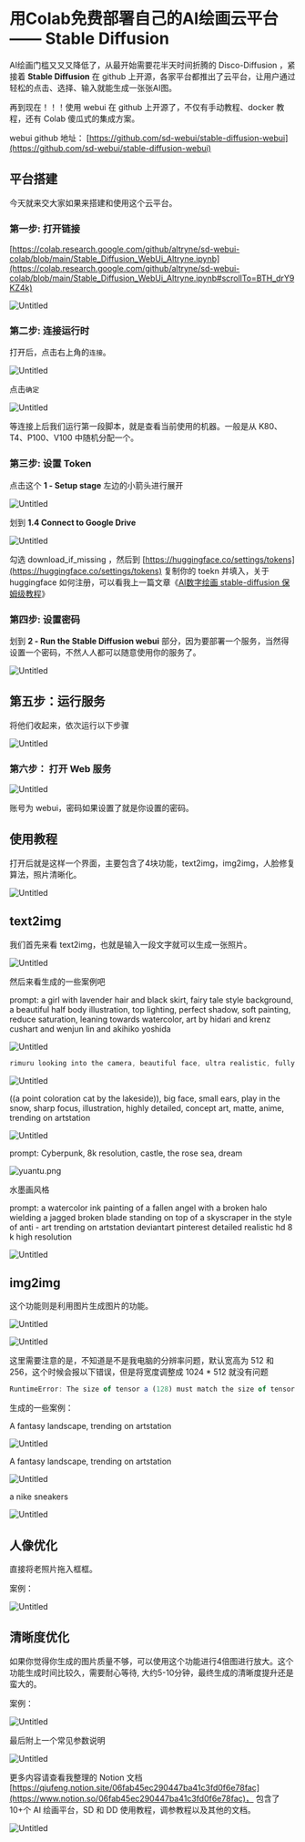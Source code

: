 # 用Colab免费部署自己的AI绘画云平台—— Stable Diffusion

AI绘画门槛又又又降低了，从最开始需要花半天时间折腾的 Disco-Diffusion ，紧接着 **Stable Diffusion**  在 github 上开源，各家平台都推出了云平台，让用户通过轻松的点击、选择、输入就能生成一张张AI图。

再到现在！！！使用 webui 在 github 上开源了，不仅有手动教程、docker 教程，还有 Colab 傻瓜式的集成方案。

webui github 地址： [https://github.com/sd-webui/stable-diffusion-webui](https://github.com/sd-webui/stable-diffusion-webui)

## 平台搭建

今天就来交大家如果来搭建和使用这个云平台。

### 第一步:  打开链接

 [https://colab.research.google.com/github/altryne/sd-webui-colab/blob/main/Stable_Diffusion_WebUi_Altryne.ipynb](https://colab.research.google.com/github/altryne/sd-webui-colab/blob/main/Stable_Diffusion_WebUi_Altryne.ipynb#scrollTo=BTH_drY9KZ4k)

![Untitled](https://s3.mdedit.online/blog/HsSW87hmCrntGkCP.png?imageView2/0/format/webp)

### 第二步: 连接运行时

打开后，点击右上角的`连接`。

![Untitled](https://s3.mdedit.online/blog/tZEY3XspJQpZa8is.png?imageView2/0/format/webp)

点击`确定`

![Untitled](https://s3.mdedit.online/blog/2rRNWSnnF58wijrt.png?imageView2/0/format/webp)

等连接上后我们运行第一段脚本，就是查看当前使用的机器。一般是从 K80、T4、P100、V100 中随机分配一个。

### 第三步: 设置 Token

点击这个 **1 - Setup stage** 左边的小箭头进行展开

![Untitled](https://s3.mdedit.online/blog/spSJNGHYwwbBMmwN.png?imageView2/0/format/webp)

划到 **1.4 Connect to Google Drive**

![Untitled](https://s3.mdedit.online/blog/yAs8ZA4Wbnp2z3f5.png?imageView2/0/format/webp)

勾选 download_if_missing ，然后到  [https://huggingface.co/settings/tokens](https://huggingface.co/settings/tokens)  复制你的 toekn 并填入，关于 huggingface 如何注册，可以看我上一篇文章《[AI数字绘画 stable-diffusion 保姆级教程](https://mp.weixin.qq.com/s?__biz=MzkyOTIxMDAzNw==&mid=2247492892&idx=1&sn=c69e4d2782098efc644b151dbd2049d5&chksm=c20faec6f57827d0442f5697b1a5a31ee15933956e45302411ecbee3b8708c5b218bd8e1d4e9&scene=21&token=1095602716&lang=zh_CN#wechat_redirect)》

### 第四步: 设置密码

划到 **2 - Run the Stable Diffusion webui** 部分，因为要部署一个服务，当然得设置一个密码，不然人人都可以随意使用你的服务了。

![Untitled](https://s3.mdedit.online/blog/Y287SpM5TcTRFPXh.png?imageView2/0/format/webp)

## 第五步：运行服务

将他们收起来，依次运行以下步骤

![Untitled](https://s3.mdedit.online/blog/8pzee5XW4Ry8epN8.png?imageView2/0/format/webp)

### 第六步： 打开 Web 服务

![Untitled](https://s3.mdedit.online/blog/24R8PSw8hS8wQnp3.png?imageView2/0/format/webp)

账号为 webui，密码如果设置了就是你设置的密码。

## 使用教程

打开后就是这样一个界面，主要包含了4块功能，text2img，img2img，人脸修复算法，照片清晰化。

![Untitled](https://s3.mdedit.online/blog/fpd7aKJ2KHdDrx7n.png?imageView2/0/format/webp)

## text2img

我们首先来看 text2img，也就是输入一段文字就可以生成一张照片。

![Untitled](https://s3.mdedit.online/blog/WdysHAyPHjzYhRXJ.png?imageView2/0/format/webp)

然后来看生成的一些案例吧

prompt: a girl with lavender hair and black skirt, fairy tale style background, a beautiful half body illustration, top lighting, perfect shadow, soft painting, reduce saturation, leaning towards watercolor, art by hidari and krenz cushart and wenjun lin and akihiko yoshida

![Untitled](https://s3.mdedit.online/blog/sKTYxRPXWWfJ2Z35.png?imageView2/0/format/webp)

```jsx
rimuru looking into the camera, beautiful face, ultra realistic, fully clothed, intricate details, highly detailed, 8 k, photorealistic, octane render, unreal engine, photorealistic, portrait
```

![Untitled](https://s3.mdedit.online/blog/zsHAWFW6sWEcT4CQ.png?imageView2/0/format/webp)

((a point coloration cat by the lakeside)), big face, small ears, play in the snow, sharp focus, illustration, highly detailed, concept art, matte, anime, trending on artstation

![Untitled](https://s3.mdedit.online/blog/QdY3iYDzFDEcfNXi.png?imageView2/0/format/webp)

prompt:  Cyberpunk, 8k resolution, castle, the rose sea, dream

![yuantu.png](https://s3.mdedit.online/blog/NHKNMGNSwSQiBHSd.png?imageView2/0/format/webp)

水墨画风格

prompt: a watercolor ink painting of a fallen angel with a broken halo wielding a jagged broken blade standing on top of a skyscraper in the style of anti - art trending on artstation deviantart pinterest detailed realistic hd 8 k high resolution

![Untitled](https://s3.mdedit.online/blog/KA7CztnAB52SbRCG.png?imageView2/0/format/webp)

## img2img

这个功能则是利用图片生成图片的功能。

![Untitled](https://s3.mdedit.online/blog/M8kiG6FpHaQ3XGmQ.png?imageView2/0/format/webp)

![Untitled](https://s3.mdedit.online/blog/xdbZnNShddaBQYw6.png?imageView2/0/format/webp)

这里需要注意的是，不知道是不是我电脑的分辨率问题，默认宽高为 512 和 256，这个时候会报以下错误，但是将宽度调整成 1024 * 512 就没有问题

```jsx
RuntimeError: The size of tensor a (128) must match the size of tensor b (32) at non-singleton dimension 3
```

生成的一些案例：

A fantasy landscape, trending on artstation

![Untitled](https://s3.mdedit.online/blog/yFcXRpw5tFENjGCp.png?imageView2/0/format/webp)

A fantasy landscape, trending on artstation

![Untitled](https://s3.mdedit.online/blog/3bX6trfTNhJSjdj4.png?imageView2/0/format/webp)

a nike sneakers

![Untitled](https://s3.mdedit.online/blog/mKa8DX5rsCMFJ4yp.png?imageView2/0/format/webp)

## 人像优化

直接将老照片拖入框框。

案例：

![Untitled](https://s3.mdedit.online/blog/EDk55tRByGTQ6i6P.png?imageView2/0/format/webp)

## 清晰度优化

如果你觉得你生成的图片质量不够，可以使用这个功能进行4倍图进行放大。这个功能生成时间比较久，需要耐心等待, 大约5-10分钟，最终生成的清晰度提升还是蛮大的。

案例：

![Untitled](https://s3.mdedit.online/blog/ChN3m6h34fBkcAFJ.png?imageView2/0/format/webp)

最后附上一个常见参数说明

![Untitled](https://s3.mdedit.online/blog/QxTMwsFWG7hkRXeN.png?imageView2/0/format/webp)

更多内容请查看我整理的 Notion 文档 [https://qiufeng.notion.site/06fab45ec290447ba41c3fd0f6e78fac](https://www.notion.so/06fab45ec290447ba41c3fd0f6e78fac)， 包含了 10+个 AI 绘画平台，SD 和 DD 使用教程，调参教程以及其他的文档。

![Untitled](https://s3.mdedit.online/blog/6N7xbF33ayRKpxAY.png?imageView2/0/format/webp)